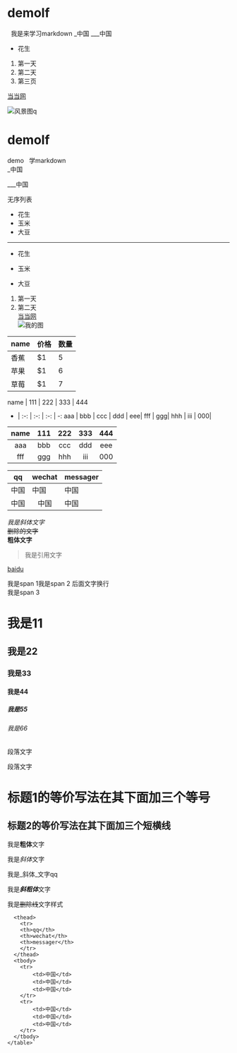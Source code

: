 # demolf
&nbsp;&nbsp;我是来学习markdown
_中国
___中国
* 花生
1. 第一天
2. 第二天  
3. 第三页

[当当网](http://dangdang.com)  

![风景图](http://img5.imgtn.bdimg.com/it/u=2756922091,3940504538&fm=26&gp=0.jpg)q

# demolf
demo
&nbsp;&nbsp;学markdown  
_中国  

___中国  

无序列表  

* 花生
* 玉米
* 大豆  
<hr/>

- 花生

- 玉米  

- 大豆  

1. 第一天
2. 第二天  
[当当网](http://dangdang.com)  
![我的图](https://wenhui.whb.cn/u/cms/www/201912/21100442m88n.jpg)  

name | 价格 |  数量  
-|-|-
香蕉 | $1 | 5 |
苹果 | $1 | 6 |
草莓 | $1 | 7 |  

name | 111 | 222 | 333 | 444
- | :-: | :-: | :-: | -:
aaa | bbb | ccc | ddd | eee| 
fff | ggg| hhh | iii | 000|  


name | 111 | 222 | 333 | 444
:-: | :-: | :-: | :-: | :-:
aaa | bbb | ccc | ddd | eee| 
fff | ggg| hhh | iii | 000|  

<table>
  <thead>
    <tr>
    <th>qq</th>
    <th>wechat</th>
    <th>messager</th>
    </tr>
  </thead>
  <tbody>
    <tr>
        <td>中国</td>
        <td>中国</td>
        <td>中国</td>
    </tr>
    <tr>
        <td>中国</td>
        <td>
            <center>中国</center>
        </td>
        <td>中国</td>
    </tr>
  </tbody>
</table>
<i>我是斜体文字</i><br/>
<del>删除的文字</del>  <br/> 
<b>粗体文字</b>  
<blockquote>我是引用文字</blockquote> 
<a href="www.baidu.com">baidu</a> 

<span>我是span 1<span><span>我是span 2 后面文字换行<span><br/><span>我是span 3<span>

# 我是11
## 我是22
### 我是33 
#### 我是44 
##### 我是55
###### 我是66  

段落文字

段落文字

标题1的等价写法在其下面加三个等号
===
标题2的等价写法在其下面加三个短横线
---

我是**粗体**文字

我是*斜体*文字

我是_斜体_文字qq

我是***斜粗体***文字

我是~~删除线~~文字样式

```<table>
  <thead>
    <tr>
    <th>qq</th>
    <th>wechat</th>
    <th>messager</th>
    </tr>
  </thead>
  <tbody>
    <tr>
        <td>中国</td>
        <td>中国</td>
        <td>中国</td>
    </tr>
    <tr>
        <td>中国</td>
        <td>中国</td>
        <td>中国</td>
    </tr>
  </tbody>
</table>`





